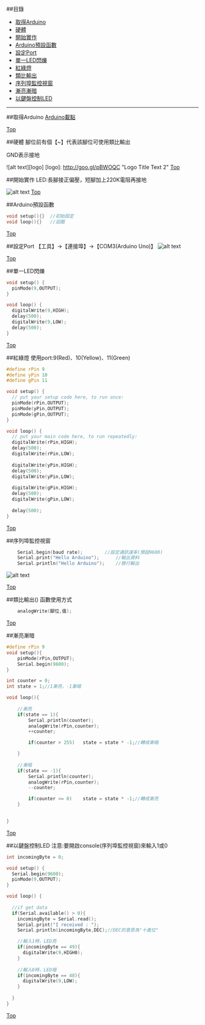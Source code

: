 <a name="top"></a>
##目錄
  * [取得Arduino](#getStart)
  * [硬體](#hardware)
  * [開始實作](#handle)
  * [Arduino預設函數](#function)
  * [設定Port](#setPort)
  * [單一LED閃爍](#1LED)
  * [紅綠燈](#3Light)
  * [類比輸出](#analogWrite)
  * [序列埠監控視窗](#console)
  * [漸亮漸暗](#Grad)
  * [以鍵盤控制LED](#KB)


<hr>

<a name="getStart"></a>
##取得Arduino
[Arduino載點](http://arduino.cc/en/Main/Software)

[Top](#top)

<a name="hardware"></a>
##硬體
腳位前有個【~】代表該腳位可使用類比輸出

GND表示接地

![alt text][logo]
[logo]: http://goo.gl/pBWOQC "Logo Title Text 2"
[Top](#top)


<a name="handle"></a>
##開始實作
LED:長腳接正偏壓，短腳加上220K電阻再接地

![alt text](http://goo.gl/qMj4ir)
[Top](#top)


<a name="function"></a>
##Arduino預設函數
```c
void setup(){}  //初始設定
void loop(){}	//迴圈
```
[Top](#top)

<a name="setPort"></a>
##設定Port
【工具】->【連接埠】->【COM3(Arduino Uno)】
![alt text](http://goo.gl/zjvaRi)

[Top](#top)


<a name="1LED"></a>
##單一LED閃爍
```c
void setup() {
  pinMode(9,OUTPUT);
}

void loop() {
  digitalWrite(9,HIGH);
  delay(500);
  digitalWrite(9,LOW);
  delay(500);
}
```
[Top](#top)


<a name="3Light"></a>
##紅綠燈
使用port:9(Red)、10(Yellow)、11(Green)

```c
#define rPin 9
#define yPin 10
#define gPin 11

void setup() {
  // put your setup code here, to run once:
  pinMode(rPin,OUTPUT);
  pinMode(yPin,OUTPUT);
  pinMode(gPin,OUTPUT);
}

void loop() {
  // put your main code here, to run repeatedly:
  digitalWrite(rPin,HIGH);
  delay(500);
  digitalWrite(rPin,LOW);
  
  digitalWrite(yPin,HIGH);
  delay(500);
  digitalWrite(yPin,LOW);
  
  digitalWrite(gPin,HIGH);
  delay(500);
  digitalWrite(gPin,LOW);
  
  delay(500);
}
```
[Top](#top)

<a name="console"></a>
##序列埠監控視窗
```c
	Serial.begin(baud rate);		//設定通訊速率(預設9600)
	Serial.print("Hello Arduino");		//輸出資料
	Serial.println("Hello Arduino");	//換行輸出

```

![alt text](http://goo.gl/c7LbKh)

[Top](#top)


<a name="analogWrite"></a>
##類比輸出()
函數使用方式
```c
	analogWrite(腳位,值);
```
[Top](#top)

<a name="Grad"></a>
##漸亮漸暗
```c
#define rPin 9
void setup(){
	pinMode(rPin,OUTPUT);
	Serial.begin(9600);
}

int counter = 0;
int state = 1;//1漸亮，-1漸暗

void loop(){
	
	//漸亮
	if(state == 1){
		Serial.println(counter);
		analogWrite(rPin,counter);
		++counter;

		if(counter > 255)	state = state * -1;//轉成漸暗

	}
	
	//漸暗
	if(state == -1){
		Serial.println(counter);
		analogWrite(rPin,counter);
		--counter;

		if(counter <= 0)	state = state * -1;//轉成漸亮
	}

	
}
```

[Top](#top)

<a name="KB"></a>
##以鍵盤控制LED
注意:要開啟console(序列埠監控視窗)來輸入1或0

```c
int incomingByte = 0;

void setup() {
  Serial.begin(9600);
  pinMode(9,OUTPUT);
}

void loop() {
  
  //if get data
  if(Serial.available() > 0){
    incomingByte = Serial.read();
    Serial.print("I received : ");
    Serial.println(incomingByte,DEC);//DEC的意思為"十進位"

    //輸入1時，LED亮
    if(incomingByte == 49){
      digitalWrite(9,HIGH0);
    }
    
    //輸入0時，LED暗
    if(incomingByte == 48){
      digitalWrite(9,LOW);
    }
    
  }
}
```

[Top](#top)
